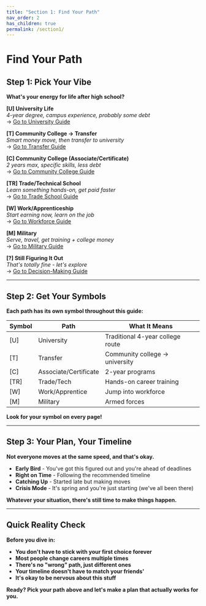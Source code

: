```yaml
---
title: "Section 1: Find Your Path"
nav_order: 2
has_children: true
permalink: /section1/
---
```


# Find Your Path

## Step 1: Pick Your Vibe

**What's your energy for life after high school?**

**[U] University Life**  
*4-year degree, campus experience, probably some debt*  
→ [Go to University Guide](university/)

**[T] Community College → Transfer**  
*Smart money move, then transfer to university*  
→ [Go to Transfer Guide](../section2/transfer/)

**[C] Community College (Associate/Certificate)**  
*2 years max, specific skills, less debt*  
→ [Go to Community College Guide](community-college/)

**[TR] Trade/Technical School**  
*Learn something hands-on, get paid faster*  
→ [Go to Trade School Guide](trade-school/)

**[W] Work/Apprenticeship**  
*Start earning now, learn on the job*  
→ [Go to Workforce Guide](workforce/)

**[M] Military**  
*Serve, travel, get training + college money*  
→ [Go to Military Guide](military/)

**[?] Still Figuring It Out**  
*That's totally fine - let's explore*  
→ [Go to Decision-Making Guide](../section8/)

---

## Step 2: Get Your Symbols

**Each path has its own symbol throughout this guide:**

| Symbol | Path | What It Means |
|--------|------|---------------|
| [U] | University | Traditional 4-year college route |
| [T] | Transfer | Community college → university |
| [C] | Associate/Certificate | 2-year programs |
| [TR] | Trade/Tech | Hands-on career training |
| [W] | Work/Apprentice | Jump into workforce |
| [M] | Military | Armed forces |

**Look for your symbol on every page!**

---

## Step 3: Your Plan, Your Timeline

**Not everyone moves at the same speed, and that's okay.**

- **Early Bird** - You've got this figured out and you're ahead of deadlines  
- **Right on Time** - Following the recommended timeline  
- **Catching Up** - Started late but making moves  
- **Crisis Mode** - It's spring and you're just starting (we've all been there)

**Whatever your situation, there's still time to make things happen.**

---

## Quick Reality Check

**Before you dive in:**

- **You don't have to stick with your first choice forever**
- **Most people change careers multiple times**
- **There's no "wrong" path, just different ones**
- **Your timeline doesn't have to match your friends'**
- **It's okay to be nervous about this stuff**

**Ready? Pick your path above and let's make a plan that actually works for you.**
